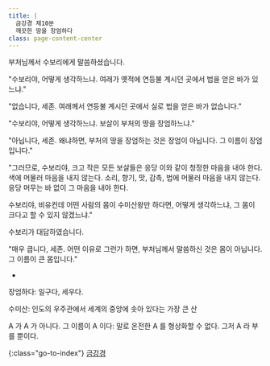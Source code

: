```yaml
---
title: |
  금강경 제10분
  깨끗한 땅을 장엄하다
class: page-content-center
---
```


부처님께서 수보리에게 말씀하셨습니다.

"수보리야, 어떻게 생각하느냐.
여래가 옛적에 연등불 계시던 곳에서 법을 얻은 바가 있느냐."

"없습니다, 세존.
여래께서 연등불 계시던 곳에서 실로 법을 얻은 바가 없습니다."

"수보리야, 어떻게 생각하느냐.
보살이 부처의 땅을 장엄하느냐."

"아닙니다, 세존.
왜냐하면, 부처의 땅을 장엄하는 것은 장엄이 아닙니다.
그 이름이 장엄입니다."

"그러므로, 수보리야,
크고 작은 모든 보살들은 응당 이와 같이 청정한 마음을 내야 한다.
색에 머물러 마음을 내지 않는다.
소리, 향기, 맛, 감촉, 법에 머물러 마음을 내지 않는다.
응당 머무는 바 없이 그 마음을 내야 한다.

수보리야, 비유컨데 어떤 사람의 몸이 수미산왕만 하다면,
어떻게 생각하느냐, 그 몸이 크다고 할 수 있지 않겠느냐."

수보리가 대답하였습니다.

"매우 큽니다, 세존.
어떤 이유로 그런가 하면,
부처님께서 말씀하신 것은 몸이 아닙니다.
그 이름이 큰 몸입니다."

*

장엄하다: 일구다, 세우다.

수미산: 인도의 우주관에서 세계의 중앙에 솟아 있다는 가장 큰 산

A 가 A 가 아니다. 그 이름이 A 이다:
말로 온전한 A 를 형상화할 수 없다. 그저 A 라 부를 뿐이다.

{:class="go-to-index"}
[금강경](index)